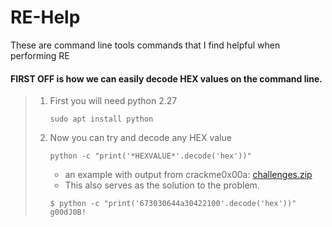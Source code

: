 # RE-Help

These are command line tools commands that I find helpful when performing RE

#### FIRST OFF is how we can easily decode HEX values on the command line.

> 1. First you will need python 2.27
>
>    `sudo apt install python`
>
> 2. Now you can try and decode any HEX value
>
>    `python -c "print('*HEXVALUE*'.decode('hex'))"`
>
>    - an example with output from crackme0x00a: [challenges.zip](security.cs.rpi.edu/courses/binexp-spring2015/lectures/2/challenges.zip)
>    - This also serves as the solution to the problem.
>
>    `$ python -c "print('673030644a30422100'.decode('hex'))"
>    g00dJ0B!`


